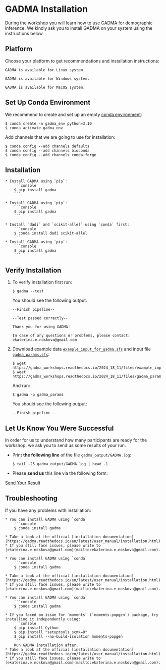 # GADMA Installation

During the workshop you will learn how to use GADMA for demographic inference.
We kindly ask you to install GADMA on your system using the instructions below.

## Platform

Choose your platform to get recommendations and installation instructions:

```{tab} Linux
GADMA is available for Linux system.
```

```{tab} Windows
GADMA is available for Windows system.
```

```{tab} MacOS
GADMA is available for MacOS system.
```

## Set Up Conda Environment

We recommend to create and set up an empty [conda environment](https://conda.io/projects/conda/en/latest/user-guide/tasks/manage-environments.html#):
```console
$ conda create -n gadma_env python=3.10
$ conda activate gadma_env
```

Add channels that we are going to use for installation:
```console
$ conda config --add channels defaults
$ conda config --add channels bioconda
$ conda config --add channels conda-forge
```

## Installation

````{tab} Linux
* Install GADMA using `pip`:
    ```console
    $ pip install gadma
    ```
````

````{tab} Windows
* Install GADMA using `pip`:
    ```console
    $ pip install gadma
    ```
````

````{tab} MacOS
* Install `dadi` and `scikit-allel` using `conda` first:
    ```console
    $ conda install dadi scikit-allel
    ```
* Install GADMA using `pip`:
    ```console
    $ pip install gadma
    ```
````

## Verify Installation

1. To verify installation first run:
    ```console
    $ gadma --test
    ```
    You should see the following output:
    ```text
    --Finish pipeline--

    --Test passed correctly--

    Thank you for using GADMA!

    In case of any questions or problems, please contact: ekaterina.e.noskova@gmail.com
    ```
    
2. Download example data [`example_input_for_gadma.sfs`](https://gadma_workshops.readthedocs.io/2024_18_11/files/example_input_for_gadma.sfs) and input file [`gadma_params.sfs`](https://gadma_workshops.readthedocs.io/2024_18_11/files/gadma_params.sfs):

    ``` console
    $ wget https://gadma_workshops.readthedocs.io/2024_18_11/files/example_input_for_gadma.sfs
    $ wget https://gadma_workshops.readthedocs.io/2024_18_11/files/gadma_params.sfs
    ```
    And run:
    ```console
    $ gadma -p gadma_params
    ```
    You should see the following output:
    ```text
    --Finish pipeline--
    ```

## Let Us Know You Were Successful
In order for us to understand how many participants are ready for the workshop, we ask you to send us some results of your run.

* Print **the following line** of the file `gadma_output/GADMA.log`:
    ```console
    $ tail -25 gadma_output/GADMA.log | head -1
    ```
* Please **send us** this line via the following form:

<a class="btn btn-outline-primary btn-lg" href="https://forms.gle/1yusPuZqkWTJELNg8" role="button">Send Your Result</a>


## Troubleshooting

If you have any problems with installation:

````{tab} Linux
* You can install GADMA using `conda`
    ```console
    $ conda install gadma
    ```
* Take a look at the official [installation documentation](https://gadma.readthedocs.io/en/latest/user_manual/installation.html)
* If you still face issues, please write to [ekaterina.e.noskova@gmail.com](mailto:ekaterina.e.noskova@gmail.com).
````

````{tab} Windows
* You can install GADMA using `conda`
    ```console
    $ conda install gadma
    ```
* Take a look at the official [installation documentation](https://gadma.readthedocs.io/en/latest/user_manual/installation.html)
* If you still face issues, please write to [ekaterina.e.noskova@gmail.com](mailto:ekaterina.e.noskova@gmail.com).
````

````{tab} MacOS
* You can install GADMA using `conda`
    ```console
    $ conda install gadma
    ```
* If you faced an issue for `moments` (`moments-popgen`) package, try installing it independently using:
    ```console
    $ pip install Cython
    $ pip install "setuptools_scm>=8"
    $ pip install --no-build-isolation moments-popgen
    ```
    Run GADMA installation after.
* Take a look at the official [installation documentation](https://gadma.readthedocs.io/en/latest/user_manual/installation.html)
* If you still face issues, please write to [ekaterina.e.noskova@gmail.com](mailto:ekaterina.e.noskova@gmail.com).
````
